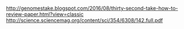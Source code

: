 
http://genomestake.blogspot.com/2016/08/thirty-second-take-how-to-review-paper.html?view=classic
http://science.sciencemag.org/content/sci/354/6308/142.full.pdf
